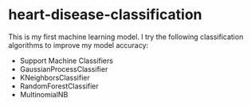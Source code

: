 # heart-disease-classification

This is my first machine learning model. I try the following classification algorithms to improve my model accuracy: 

- Support Machine Classifiers
- GaussianProcessClassifier 
- KNeighborsClassifier
- RandomForestClassifier
- MultinomialNB
